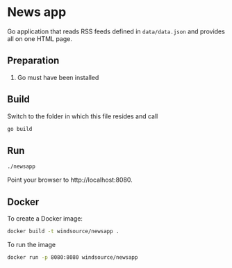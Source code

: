 # News app

Go application that reads RSS feeds defined in `data/data.json` and provides all on one HTML page.

## Preparation

1. Go must have been installed

## Build

Switch to the folder in which this file resides and call

```bash
go build
```

## Run

```bash
./newsapp
```

Point your browser to http://localhost:8080.

## Docker

To create a Docker image:

```bash
docker build -t windsource/newsapp .
```

To run the image

```bash
docker run -p 8080:8080 windsource/newsapp
```





